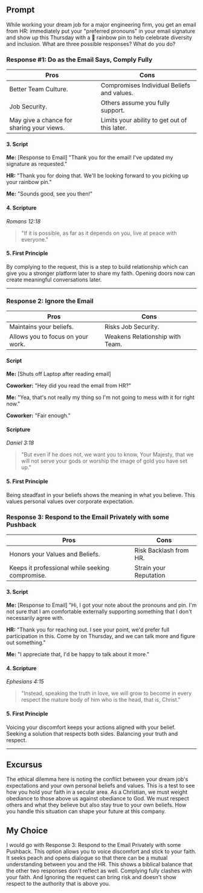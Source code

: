 ## Prompt
While working your dream job for a major engineering firm, you get an email from HR: immediately put your "preferred pronouns" in your email signature and show up this Thursday with a 🌈 rainbow pin to help celebrate diversity and inclusion. What are three possible responses? What do you do?

### Response #1: Do as the Email Says, Comply Fully

| Pros                          | Cons                                   |
|-------------------------------|----------------------------------------|
| Better Team Culture.           | Compromises Individual Beliefs and values.         |
| Job Security.                |   Others assume you fully support.   |
| May give a chance for sharing your views.         | Limits your ability to get out of this later. |


#### 3. Script

**Me:** [Response to Email] "Thank you for the email! I've updated my signature as requested."

**HR:** "Thank you for doing that. We'll be looking forward to you picking up your rainbow pin."

**Me:** "Sounds good, see you then!"


#### 4. Scripture

*Romans 12:18*  
>"If it is possible, as far as it depends on you, live at peace with everyone."

#### 5. First Principle
By complying to the request, this is a step to build relationship which can give you a stronger platform later to share my faith. Opening doors now can create meaningful conversations later.

***
### Response 2: Ignore the Email


| Pros                          | Cons                                   |
|-------------------------------|----------------------------------------|
| Maintains your beliefs. | Risks Job Security.    |
Allows you to focus on your work. | Weakens Relationship with Team.   | 

#### Script

**Me:** [Shuts off Laptop after reading email]

**Coworker:** "Hey did you read the email from HR?"

**Me:** "Yea, that's not really my thing so I'm not going to mess with it for right now."

**Coworker:** "Fair enough."

#### Scripture

*Daniel 3:18* 
>"But even if he does not, we want you to know, Your Majesty, that we will not serve your gods or worship the image of gold you have set up."

#### 5. First Principle
Being steadfast in your beliefs shows the meaning in what you believe. This values personal values over corporate expectation. 

### Response 3: Respond to the Email Privately with some Pushback

| Pros                          | Cons                                   |
|-------------------------------|----------------------------------------|
| Honors your Values and Beliefs.   | Risk Backlash from HR.       |
Keeps it professional while seeking compromise. | Strain your Reputation   | 

#### 3. Script

**Me:** [Response to Email] "Hi, I got your note about the pronouns and pin. I'm not sure that I am comfortable externally supporting something that I don't necessarily agree with.

**HR:** "Thank you for reaching out. I see your point, we'd prefer full participation in this. Come by on Thursday, and we can talk more and figure out something."

**Me:** "I appreciate that, I'd be happy to talk about it more."

#### 4. Scripture

*Ephesians 4:15* 
> "Instead, speaking the truth in love, we will grow to become in every respect the mature body of him who is the head, that is, Christ."

#### 5. First Principle
Voicing your discomfort keeps your actions aligned with your belief. Seeking a solution that respects both sides. Balancing your truth and respect.
***

## Excursus
The ethical dilemma here is noting the conflict between your dream job's expectations and your own personal beliefs and values. This is a test to see how you hold your faith in a secular area. As a Christian, we must weight obediance to those above us against obediance to God. We must respect others and what they believe but also stay true to your own beliefs. How you handle this situation can shape your future at this company. 


## My Choice
I would go with Response 3: Respond to the Email Privately with some Pushback. This option allows you to voice discomfort and stick to your faith. It seeks peach and opens dialogue so that there can be a mutual understanding between you and the HR. This shows a biblical balance that the other two responses don't reflect as well. Complying fully clashes with your faith. And Ignoring the request can bring risk and doesn't show respect to the authority that is above you. 